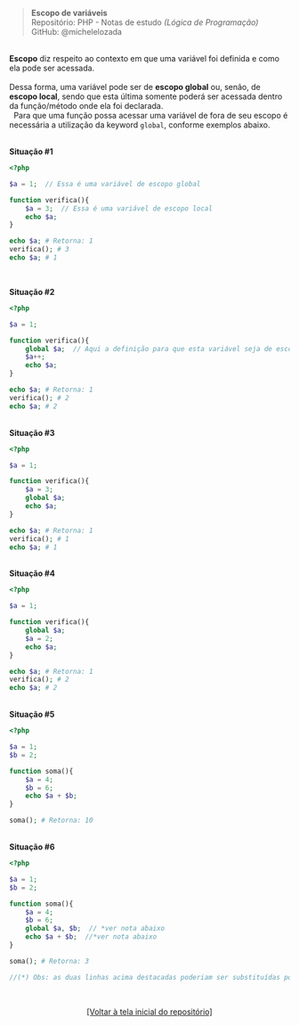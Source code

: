 > **Escopo de variáveis**     
> Repositório: PHP - Notas de estudo *(Lógica de Programação)*      
> GitHub: @michelelozada
&nbsp;
     
&nbsp;    
**Escopo** diz respeito ao contexto em que uma variável foi definida e como ela pode ser acessada.   
&nbsp;    
Dessa forma, uma variável pode ser de **escopo global** ou, senão, de **escopo local**, sendo que esta última somente poderá ser acessada 
dentro da função/método onde ela foi declarada.   
&nbsp; 
Para que uma função possa acessar uma variável de fora de seu escopo é necessária a utilização da keyword `global`, conforme exemplos abaixo.
&nbsp;
     
&nbsp;      
**Situação #1**
```php
<?php  

$a = 1;  // Essa é uma variável de escopo global

function verifica(){
	$a = 3;  // Essa é uma variável de escopo local
	echo $a; 
}	

echo $a; # Retorna: 1
verifica(); # 3 
echo $a; # 1
```
&nbsp;
&nbsp;    

**Situação #2**
```php
<?php  

$a = 1; 

function verifica(){
	global $a;  // Aqui a definição para que esta variável seja de escopo global
	$a++;
	echo $a; 
}	

echo $a; # Retorna: 1
verifica(); # 2
echo $a; # 2
```
&nbsp;
&nbsp;    
**Situação #3**
```php
<?php  

$a = 1;

function verifica(){
	$a = 3;
	global $a;
	echo $a; 
}	

echo $a; # Retorna: 1
verifica(); # 1
echo $a; # 1
```
&nbsp;
&nbsp;    
**Situação #4**
```php
<?php  

$a = 1; 

function verifica(){
    global $a;  
    $a = 2; 
    echo $a;
}

echo $a; # Retorna: 1
verifica(); # 2
echo $a; # 2
```
&nbsp;
&nbsp;    
**Situação #5**
```php
<?php  

$a = 1;
$b = 2;

function soma(){
	$a = 4;
	$b = 6;
	echo $a + $b; 
}

soma(); # Retorna: 10
```
&nbsp;
&nbsp;    
**Situação #6**
```php
<?php  

$a = 1;
$b = 2;

function soma(){
	$a = 4;
	$b = 6;
	global $a, $b;  // *ver nota abaixo
	echo $a + $b;  //*ver nota abaixo
}

soma(); # Retorna: 3

//(*) Obs: as duas linhas acima destacadas poderiam ser substituídas por: echo $GLOBALS['a'] + $GLOBALS['b'];
```

&nbsp;

<div align="center">
<a href="https://github.com/michelelozada/PHP-Study-Notes">[Voltar à tela inicial do repositório]</a>
</div>